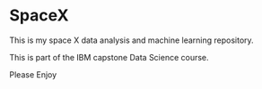 # SpaceX

This is my space X data analysis and machine learning repository.


This is part of the IBM capstone Data Science course.

Please Enjoy
